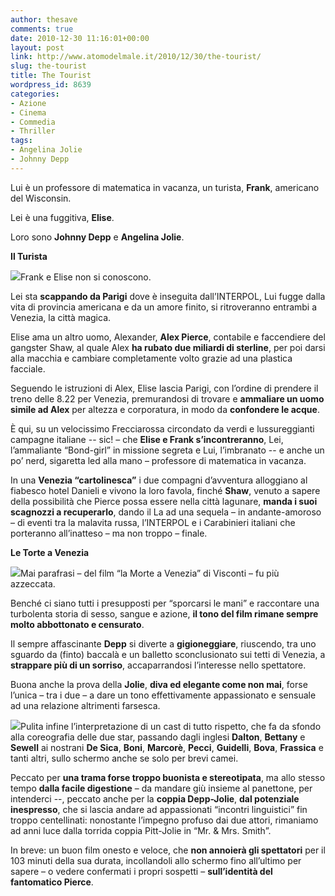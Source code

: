 ```yaml
---
author: thesave
comments: true
date: 2010-12-30 11:16:01+00:00
layout: post
link: http://www.atomodelmale.it/2010/12/30/the-tourist/
slug: the-tourist
title: The Tourist
wordpress_id: 8639
categories:
- Azione
- Cinema
- Commedia
- Thriller
tags:
- Angelina Jolie
- Johnny Depp
---
```


Lui è un professore di matematica in vacanza, un turista, **Frank**, americano del Wisconsin.

Lei è una fuggitiva, **Elise**.

Loro sono **Johnny Depp** e **Angelina Jolie**.

**Il Turista**

![](http://www.atomodelmale.it/wp-content/uploads/2010/12/the-tourist-locandina-ita.jpg)Frank e Elise non si conoscono.

Lei sta **scappando da Parigi** dove è inseguita dall’INTERPOL, Lui fugge dalla vita di provincia americana e da un amore finito, si ritroveranno entrambi a Venezia, la città magica.

Elise ama un altro uomo, Alexander, **Alex Pierce**, contabile e faccendiere del gangster Shaw, al quale Alex **ha rubato due miliardi di sterline**, per poi darsi alla macchia e cambiare completamente volto grazie ad una plastica facciale.

Seguendo le istruzioni di Alex, Elise lascia Parigi, con l’ordine di prendere il treno delle 8.22 per Venezia, premurandosi di trovare e **ammaliare un uomo simile ad Alex** per altezza e corporatura, in modo da **confondere le acque**.

È qui, su un velocissimo Frecciarossa circondato da verdi e lussureggianti campagne italiane -- sic! – che **Elise e Frank s’incontreranno**, Lei, l’ammaliante “Bond-girl” in missione segreta e Lui, l’imbranato -- e anche un po’ nerd, sigaretta led alla mano – professore di matematica in vacanza.<!-- more -->

In una **Venezia “cartolinesca”** i due compagni d’avventura alloggiano al fiabesco hotel Danieli e vivono la loro favola, finché **Shaw**, venuto a sapere della possibilità che Pierce possa essere nella città lagunare, **manda i suoi scagnozzi a recuperarlo**, dando il La ad una sequela – in andante-amoroso – di eventi tra la malavita russa, l’INTERPOL e i Carabinieri italiani che porteranno all’inatteso – ma non troppo – finale.

**Le Torte a Venezia**

![](http://www.atomodelmale.it/wp-content/uploads/2010/12/bffc736943275-300x168.jpg)Mai parafrasi – del film “la Morte a Venezia” di Visconti – fu più azzeccata.

Benché ci siano tutti i presupposti per “sporcarsi le mani” e raccontare una turbolenta storia di sesso, sangue e azione, **il tono del film rimane sempre molto abbottonato e censurato**.

Il sempre affascinante **Depp** si diverte a **gigioneggiare**, riuscendo, tra uno sguardo da (finto) baccalà e un balletto sconclusionato sui tetti di Venezia, a **strappare più di un sorriso**, accaparrandosi l’interesse nello spettatore.

Buona anche la prova della **Jolie**, **diva ed elegante come non mai**, forse l’unica – tra i due – a dare un tono effettivamente appassionato e sensuale ad una relazione altrimenti farsesca.

![](http://www.atomodelmale.it/wp-content/uploads/2010/12/angelina-jolie-capricci-da-diva-a-roma-per-the-tourist-2-300x237.jpg)Pulita infine l’interpretazione di un cast di tutto rispetto, che fa da sfondo alla coreografia delle due star, passando dagli inglesi **Dalton**, **Bettany** e **Sewell** ai nostrani **De Sica**, **Boni**, **Marcorè**, **Pecci**, **Guidelli**, **Bova**, **Frassica** e tanti altri, sullo schermo anche se solo per brevi camei.

Peccato per **una trama **forse** troppo buonista e stereotipata**, ma allo stesso tempo **dalla facile digestione** – da mandare giù insieme al panettone, per intenderci --, peccato anche per la **coppia Depp-Jolie**, **dal potenziale inespresso**, che si lascia andare ad appassionati “incontri linguistici” fin troppo centellinati: nonostante l’impegno profuso dai due attori, rimaniamo ad anni luce dalla torrida coppia Pitt-Jolie in “Mr. & Mrs. Smith”.

In breve: un buon film onesto e veloce, che **non annoierà gli spettatori** per il 103 minuti della sua durata, incollandoli allo schermo fino all’ultimo per sapere – o vedere confermati i propri sospetti – **sull’identità del fantomatico Pierce**.
